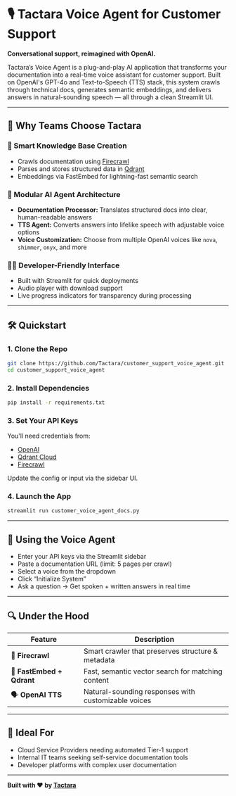 # 🎙️ Tactara Voice Agent for Customer Support

**Conversational support, reimagined with OpenAI.**

Tactara’s Voice Agent is a plug-and-play AI application that transforms your documentation into a real-time voice assistant for customer support. Built on OpenAI's GPT-4o and Text-to-Speech (TTS) stack, this system crawls through technical docs, generates semantic embeddings, and delivers answers in natural-sounding speech — all through a clean Streamlit UI.

---

## 🚀 Why Teams Choose Tactara

### 🧠 Smart Knowledge Base Creation  
- Crawls documentation using [Firecrawl](https://firecrawl.dev/)  
- Parses and stores structured data in [Qdrant](https://qdrant.tech/)  
- Embeddings via FastEmbed for lightning-fast semantic search

### 🤖 Modular AI Agent Architecture  
- **Documentation Processor:** Translates structured docs into clear, human-readable answers  
- **TTS Agent:** Converts answers into lifelike speech with adjustable voice options  
- **Voice Customization:** Choose from multiple OpenAI voices like `nova`, `shimmer`, `onyx`, and more

### 🧑‍💻 Developer-Friendly Interface  
- Built with Streamlit for quick deployments  
- Audio player with download support  
- Live progress indicators for transparency during processing

---

## 🛠️ Quickstart

### 1. Clone the Repo

```bash
git clone https://github.com/Tactara/customer_support_voice_agent.git
cd customer_support_voice_agent
```

### 2. Install Dependencies

```bash
pip install -r requirements.txt
```

### 3. Set Your API Keys  
You'll need credentials from:
- [OpenAI](https://platform.openai.com/)
- [Qdrant Cloud](https://qdrant.tech/)
- [Firecrawl](https://firecrawl.dev/)

Update the config or input via the sidebar UI.

### 4. Launch the App

```bash
streamlit run customer_voice_agent_docs.py
```

---

## 💬 Using the Voice Agent

- Enter your API keys via the Streamlit sidebar  
- Paste a documentation URL (limit: 5 pages per crawl)  
- Select a voice from the dropdown  
- Click “Initialize System”  
- Ask a question → Get spoken + written answers in real time

---

## 🔍 Under the Hood

| Feature | Description |
|--------|-------------|
| 🔗 **Firecrawl** | Smart crawler that preserves structure & metadata |
| 🧬 **FastEmbed + Qdrant** | Fast, semantic vector search for matching content |
| 🗣️ **OpenAI TTS** | Natural-sounding responses with customizable voices |

---

## 🧩 Ideal For

- Cloud Service Providers needing automated Tier-1 support  
- Internal IT teams seeking self-service documentation tools  
- Developer platforms with complex user documentation

---

**Built with ❤️ by [Tactara](https://www.tactara.ai)**
